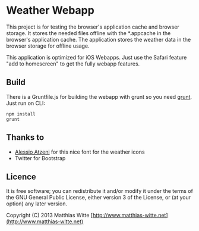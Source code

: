 Weather Webapp
==============

This project is for testing the browser's application cache and browser storage. It stores the needed files offline
with the *.appcache in the browser's application cache. The application stores the weather data in the browser storage
for offline usage.

This application is optimized for iOS Webapps. Just use the Safari feature "add to homescreen" to get the fully webapp
features.

Build
-----

There is a Gruntfile.js for building the webapp with grunt so you need [grunt](http://gruntjs.com/). Just run on CLI:

	npm install
	grunt

Thanks to
---------

- [Alessio Atzeni](http://www.alessioatzeni.com) for this nice font for the weather icons
- Twitter for Bootstrap

Licence
-------

It is free software; you can redistribute it and/or modify it under the terms of the GNU General Public License,
either version 3 of the License, or (at your option) any later version.

Copyright (C) 2013 Matthias Witte
[http://www.matthias-witte.net](http://www.matthias-witte.net)